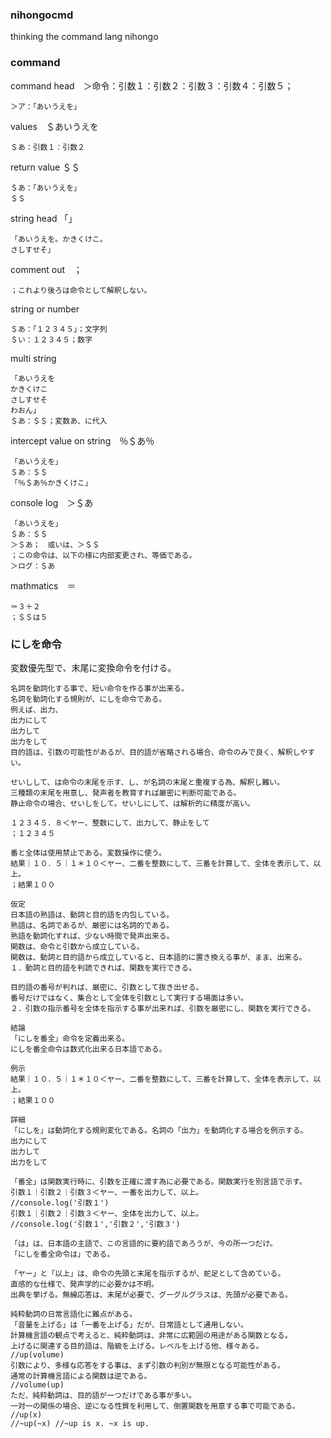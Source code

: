 ### nihongocmd
thinking the command lang nihongo

### command 
command head　＞命令：引数１：引数２：引数３：引数４：引数５；
~~~~
＞ア：「あいうえを」
~~~~
values　＄あいうえを
~~~~
＄あ：引数１：引数２
~~~~
return value ＄＄
~~~
＄あ：「あいうえを」
＄＄
~~~
string head 「」
~~~~
「あいうえを。かきくけこ。
さしすせそ」
~~~~
comment out　；
~~~~
；これより後ろは命令として解釈しない。
~~~~
string or number
~~~~
＄あ：「１２３４５」；文字列
＄い：１２３４５；数字
~~~~
multi string
~~~~
「あいうえを
かきくけこ
さしすせそ
わおん」
＄あ：＄＄；変数あ、に代入
~~~~
intercept value on string　％＄あ％
~~~~
「あいうえを」
＄あ：＄＄
「％＄あ％かきくけこ」
~~~~
console log　＞＄あ
~~~~
「あいうえを」
＄あ：＄＄
＞＄あ；　或いは、＞＄＄
；この命令は、以下の様に内部変更され、等価である。
＞ログ：＄あ
~~~~
mathmatics　＝
~~~~
＝３＋２
；＄＄は５
~~~~

### にしを命令
変数優先型で、末尾に変換命令を付ける。
~~~~
名詞を動詞化する事で、短い命令を作る事が出来る。
名詞を動詞化する規則が、にしを命令である。
例えば、出力、
出力にして
出力して
出力をして
目的語は、引数の可能性があるが、目的語が省略される場合、命令のみで良く、解釈しやすい。

せいしして、は命令の末尾を示す、し、が名詞の末尾と重複する為、解釈し難い。
三種類の末尾を用意し、発声者を教育すれば厳密に判断可能である。
静止命令の場合、せいしをして。せいしにして、は解析的に精度が高い。
~~~~
~~~
１２３４５．８＜ヤー、整数にして、出力して、静止をして
；１２３４５
~~~
~~~
番と全体は使用禁止である。変数操作に使う。
結果｜１０．５｜１＊１０＜ヤー、二番を整数にして、三番を計算して、全体を表示して、以上。
；結果１００
~~~

~~~~
仮定
日本語の熟語は、動詞と目的語を内包している。
熟語は、名詞であるが、厳密には名詞的である。
熟語を動詞化すれば、少ない時間で発声出来る。
関数は、命令と引数から成立している。
関数は、動詞と目的語から成立していると、日本語的に置き換える事が、まま、出来る。
１．動詞と目的語を判読できれば、関数を実行できる。

目的語の番号が判れば、厳密に、引数として抜き出せる。
番号だけではなく、集合として全体を引数として実行する場面は多い。
２．引数の指示番号を全体を指示する事が出来れば、引数を厳密にし、関数を実行できる。

結論
「にしを番全」命令を定義出来る。
にしを番全命令は数式化出来る日本語である。

例示
結果｜１０．５｜１＊１０＜ヤー、二番を整数にして、三番を計算して、全体を表示して、以上。
；結果１００

詳細
「にしを」は動詞化する規則変化である。名詞の「出力」を動詞化する場合を例示する。
出力にして
出力して
出力をして

「番全」は関数実行時に、引数を正確に渡す為に必要である。関数実行を別言語で示す。
引数１｜引数２｜引数３＜ヤー、一番を出力して、以上。
//console.log('引数１')
引数１｜引数２｜引数３＜ヤー、全体を出力して、以上。
//console.log('引数１','引数２','引数３')

「は」は、日本語の主語で、この言語的に要約語であろうが、今の所一つだけ。
「にしを番全命令は」である。

「ヤー」と「以上」は、命令の先頭と末尾を指示するが、蛇足として含めている。
直感的な仕様で、発声学的に必要かは不明。
出典を挙げる。無線応答は、末尾が必要で、グーグルグラスは、先頭が必要である。

純粋動詞の日常言語化に難点がある。
「音量を上げる」は「一番を上げる」だが、日常語として通用しない。
計算機言語の観点で考えると、純粋動詞は、非常に広範囲の用途がある関数となる。
上げるに関連する目的語は、階級を上げる。レベルを上げる他、様々ある。
//up(volume)
引数により、多様な応答をする事は、まず引数の判別が無限となる可能性がある。
通常の計算機言語による関数は逆である。
//volume(up)
ただ、純粋動詞は、目的語が一つだけである事が多い。
一対一の関係の場合、逆になる性質を利用して、倒置関数を用意する事で可能である。
//up(x)
//~up(~x) //~up is x. ~x is up.
~~~~
